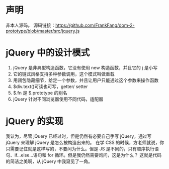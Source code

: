 <!--
 * @Author       : Cherry
 * @Date         : 2022-05-08 19:39:09
 * @LastEditors  : Cherry
 * @LastEditTime : 2022-05-08 20:39:26
 * @Description  : 通过手写jquery代码理解设计风格
-->

# 声明

非本人源码。
源码链接：https://github.com/FrankFang/dom-2-prototype/blob/master/src/jquery.js

# jQuery 中的设计模式

1. jQuery 是非典型构造函数，它没有使用 new 构造函数，并且它的 j 是小写
2. 它的链式风格支持多种参数调用，这个模式叫做重载
3. 用闭包隐藏细节，给定一个参数，并且让用户只能通过这个参数来操作函数
4. $div.text()可读也可写，getter/ setter
5. $.fn 是 $.prototype 的别名
6. jQuery 针对不同浏览器使用不同代码，适配器

# jQuery 的实现

我认为，尽管 jQuery 已经过时，但是仍然有必要自己手写 jQuery，通过写 jQuery 来理解 jQuery 是怎么被构造出来的。
在学 CSS 的时候，方老师就说，你只需要记住就是这样写的，不要问为什么。但是 JS 是不同的，只有顺序执行语句、if...else...语句和 for 循环。但是我仍然需要询问，这是为什么？
这就是代码的简洁之美啊，从 jQuery 中我窥见了一角。
